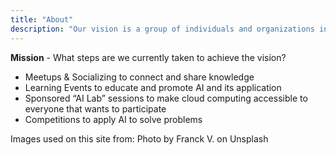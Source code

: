 ```yaml
---
title: "About"
description: "Our vision is a group of individuals and organizations in the metro Huntsville area who collaboratively advance the knowledge and application of artificial intelligence in ways that make it available to everyone and improve our quality of life."
---
```


**Mission** - What steps are we currently taken to achieve the vision?

* Meetups & Socializing to connect and share knowledge
* Learning Events to educate and promote AI and its application
* Sponsored “AI Lab” sessions to make cloud computing accessible to everyone that wants to participate
* Competitions to apply AI to solve problems




Images used on this site from:
Photo by Franck V. on Unsplash

